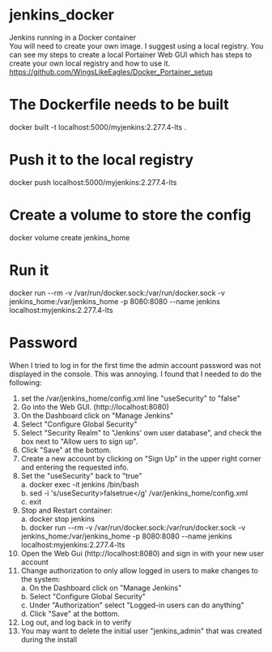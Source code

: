 # jenkins_docker
Jenkins running in a Docker container  
You will need to create your own image.  I suggest using a local registry.  You can see my steps to create a local Portainer Web GUI which has steps to create your own local registry and how to use it.  https://github.com/WingsLikeEagles/Docker_Portainer_setup  

# The Dockerfile needs to be built
docker built -t localhost:5000/myjenkins:2.277.4-lts .  

# Push it to the local registry
docker push localhost:5000/myjenkins:2.277.4-lts

# Create a volume to store the config
docker volume create jenkins_home

# Run it
docker run --rm -v /var/run/docker.sock:/var/run/docker.sock -v jenkins_home:/var/jenkins_home -p 8080:8080 --name jenkins localhost:myjenkins:2.277.4-lts

# Password
When I tried to log in for the first time the admin account password was not displayed in the console.  This was annoying.  I found that I needed to do the following:  
1. set the /var/jenkins_home/config.xml line "useSecurity" to "false"
2. Go into the Web GUI. (http://localhost:8080)
3. On the Dashboard click on "Manage Jenkins"
4. Select "Configure Global Security"
5. Select "Security Realm" to "Jenkins' own user database", and check the box next to "Allow uers to sign up".
6. Click "Save" at the bottom.
7. Create a new account by clicking on "Sign Up" in the upper right corner and entering the requested info.
8. Set the "useSecurity" back to "true"  
  a. docker exec -it jenkins /bin/bash  
  b. sed -i 's/useSecurity>false</useSecurity>true</g' /var/jenkins_home/config.xml  
  c. exit  
8. Stop and Restart container:  
  a. docker stop jenkins  
  b. docker run --rm -v /var/run/docker.sock:/var/run/docker.sock -v jenkins_home:/var/jenkins_home -p 8080:8080 --name jenkins localhost:myjenkins:2.277.4-lts  
9. Open the Web Gui (http://localhost:8080) and sign in with your new user account
10. Change authorization to only allow logged in users to make changes to the system:  
  a. On the Dashboard click on "Manage Jenkins"  
  b. Select "Configure Global Security"  
  c. Under "Authorization" select "Logged-in users can do anything"  
  d. Click "Save" at the bottom.  
11. Log out, and log back in to verify
12. You may want to delete the initial user "jenkins_admin" that was created during the install
